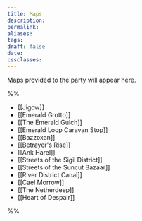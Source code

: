 ```yaml
---
title: Maps
description: 
permalink: 
aliases: 
tags: 
draft: false
date: 
cssclasses:
---
```

Maps provided to the party will appear here.

%% 
- [[Jigow]] 
- [[Emerald Grotto]] 
- [[The Emerald Gulch]] 
- [[Emerald Loop Caravan Stop]] 
- [[Bazzoxan]] 
- [[Betrayer's Rise]] 
- [[Ank Harel]] 
- [[Streets of the Sigil District]] 
- [[Streets of the Suncut Bazaar]] 
- [[River District Canal]] 
- [[Cael Morrow]] 
- [[The Netherdeep]] 
- [[Heart of Despair]] 

%% 
